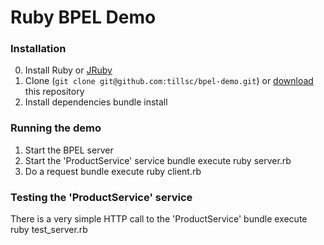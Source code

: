 # Ruby BPEL Demo

### Installation
0. Install Ruby or [JRuby](http://jruby.org/)
1. Clone (`git clone git@github.com:tillsc/bpel-demo.git`) or [download](https://github.com/tillsc/bpel-demo/zipball/master) this repository
2. Install dependencies
    bundle install
 
### Running the demo
1. Start the BPEL server
2. Start the 'ProductService' service
    bundle execute ruby server.rb
3. Do a request
    bundle execute ruby client.rb

### Testing the 'ProductService' service
There is a very simple HTTP call to the 'ProductService'
   bundle execute ruby test_server.rb